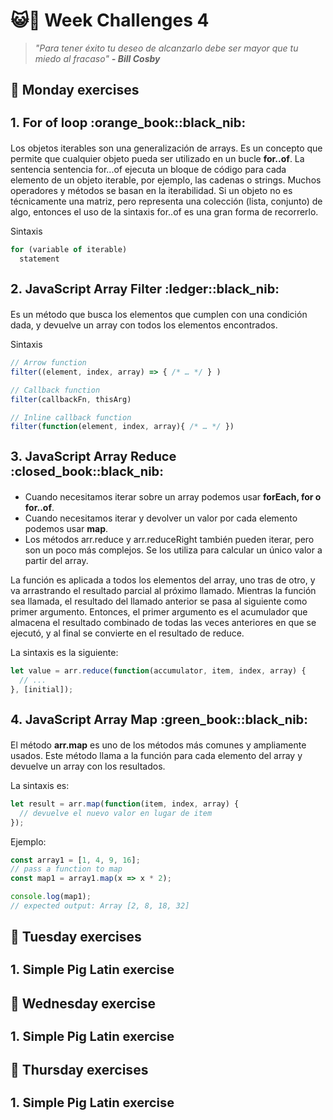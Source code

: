 # :smiley_cat::high_brightness: Week Challenges 4
> *"Para tener éxito tu deseo de alcanzarlo debe ser mayor que tu miedo al fracaso"* 
>***- Bill Cosby***

## :date: Monday exercises
<h3 style="font-size: 20px">1. For of loop :orange_book::black_nib:</h3>

Los objetos iterables son una generalización de arrays. Es un concepto que permite que cualquier objeto pueda ser utilizado en un bucle **for..of**. La sentencia sentencia for...of ejecuta un bloque de código para cada elemento de un objeto iterable, por ejemplo, las cadenas o strings. 
Muchos operadores y métodos se basan en la iterabilidad. Si un objeto no es técnicamente una matriz, pero representa una colección (lista, conjunto) de algo, entonces el uso de la sintaxis for..of es una gran forma de recorrerlo. 

Sintaxis 
```javascript 
for (variable of iterable)
  statement
```

<h3 style="font-size: 20px">2. JavaScript Array Filter :ledger::black_nib:</h3>

Es un método que busca los elementos que cumplen con una condición dada, y devuelve un array con todos los elementos encontrados. 

Sintaxis 

```javascript
// Arrow function
filter((element, index, array) => { /* … */ } )

// Callback function
filter(callbackFn, thisArg)

// Inline callback function
filter(function(element, index, array){ /* … */ })
```


<h3 style="font-size: 20px">3. JavaScript Array Reduce :closed_book::black_nib:</h3>

- Cuando necesitamos iterar sobre un array podemos usar **forEach, for o for..of**.
- Cuando necesitamos iterar y devolver un valor por cada elemento podemos usar **map**.
- Los métodos arr.reduce y arr.reduceRight también pueden iterar, pero son un poco más complejos. Se los utiliza para calcular un único valor a partir del array.

La función es aplicada a todos los elementos del array, uno tras de otro, y va arrastrando el resultado parcial al próximo llamado. Mientras la función sea llamada, el resultado del llamado anterior se pasa al siguiente como primer argumento. Entonces, el primer argumento es el acumulador que almacena el resultado combinado de todas las veces anteriores en que se ejecutó, y al final se convierte en el resultado de reduce.

La sintaxis es la siguiente:

```javascript 
let value = arr.reduce(function(accumulator, item, index, array) {
  // ...
}, [initial]);
```


<h3 style="font-size: 20px">4. JavaScript Array Map :green_book::black_nib:</h3>

El método **arr.map** es uno de los métodos más comunes y ampliamente usados. Este método llama a la función para cada elemento del array y devuelve un array con los resultados. 

La sintaxis es:
```javascript
let result = arr.map(function(item, index, array) {
  // devuelve el nuevo valor en lugar de item
});
```

Ejemplo: 
``` javascript
const array1 = [1, 4, 9, 16];
// pass a function to map
const map1 = array1.map(x => x * 2);

console.log(map1);
// expected output: Array [2, 8, 18, 32]
```




## :date: Tuesday exercises
<h3 style="font-size: 20px">1. Simple Pig Latin exercise</h3>

## :date: Wednesday exercise
<h3 style="font-size: 20px">1. Simple Pig Latin exercise</h3>

## :date: Thursday exercises
<h3 style="font-size: 20px">1. Simple Pig Latin exercise</h3>